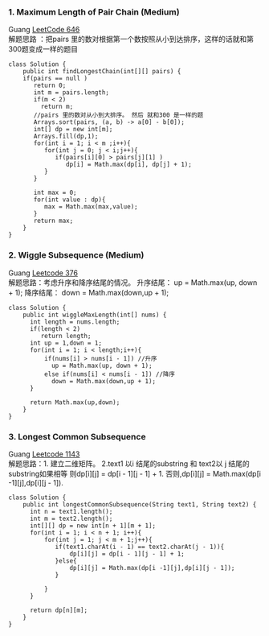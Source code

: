 ### 1. Maximum Length of Pair Chain (Medium)
Guang [LeetCode 646](https://leetcode.com/problems/maximum-length-of-pair-chain/description/) <br/> 解题思路 ：把pairs 里的数对根据第一个数按照从小到达排序，这样的话就和第300题变成一样的题目
```
class Solution {
    public int findLongestChain(int[][] pairs) {
    if(pairs == null )
       return 0;
       int m = pairs.length;
       if(m < 2)
         return m; 
       //pairs 里的数对从小到大排序。 然后 就和300 是一样的题
       Arrays.sort(pairs, (a, b) -> a[0] - b[0]);  
       int[] dp = new int[m];
       Arrays.fill(dp,1);
       for(int i = 1; i < m ;i++){
          for(int j = 0; j < i;j++){
             if(pairs[i][0] > pairs[j][1] )
                dp[i] = Math.max(dp[i], dp[j] + 1);
          }
       }

       int max = 0;
       for(int value : dp){
          max = Math.max(max,value);
       }
       return max;
    }
}
```
### 2. Wiggle Subsequence (Medium)
Guang [Leetcode 376](https://leetcode.com/problems/wiggle-subsequence/description/) <br/> 解题思路：考虑升序和降序结尾的情况。 升序结尾： up = Math.max(up, down + 1); 降序结尾： down = Math.max(down,up + 1); 
```
class Solution {
    public int wiggleMaxLength(int[] nums) {
      int length = nums.length;
      if(length < 2)
         return length; 
      int up = 1,down = 1; 
      for(int i = 1; i < length;i++){
          if(nums[i] > nums[i - 1]) //升序
            up = Math.max(up, down + 1);
          else if(nums[i] < nums[i - 1]) //降序
            down = Math.max(down,up + 1);           
      }
     
      return Math.max(up,down);
    }
}
```
### 3. Longest Common Subsequence
Guang [Leetcode 1143](https://leetcode.com/problems/longest-common-subsequence/) <br/> 解题思路：1. 建立二维矩阵。 2.text1 以i 结尾的substring 和 text2以 j 结尾的substring如果相等 则dp[i][j] = dp[i - 1][j - 1] + 1. 否则,dp[i][j] = Math.max(dp[i -1][j],dp[i][j - 1]).
```
class Solution {
    public int longestCommonSubsequence(String text1, String text2) {
      int n = text1.length();
      int m = text2.length();
      int[][] dp = new int[n + 1][m + 1]; 
      for(int i = 1; i < n + 1; i++){
          for(int j = 1; j < m + 1;j++){
             if(text1.charAt(i - 1) == text2.charAt(j - 1)){
                 dp[i][j] = dp[i - 1][j - 1] + 1;
             }else{
                 dp[i][j] = Math.max(dp[i -1][j],dp[i][j - 1]);
             }   

          }
      }

      return dp[n][m];   
    }
}
```
